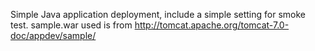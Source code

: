 Simple Java application deployment, include a simple setting for smoke test. sample.war used is from http://tomcat.apache.org/tomcat-7.0-doc/appdev/sample/
